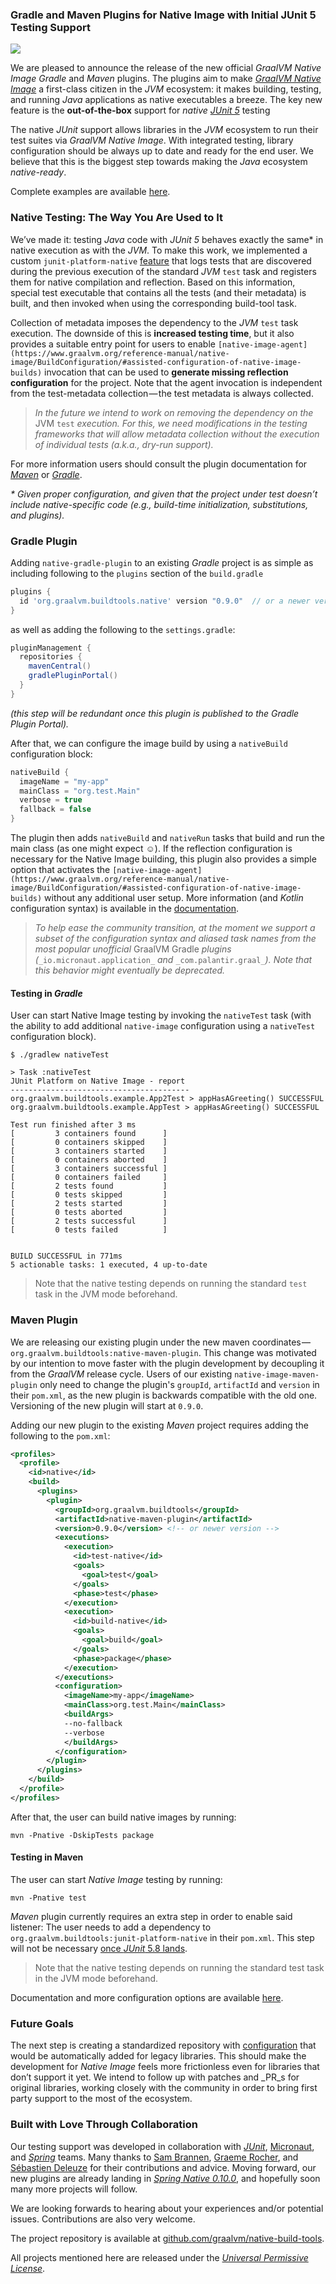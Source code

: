 
### Gradle and Maven Plugins for Native Image with Initial JUnit 5 Testing Support

![](https://cdn-images-1.medium.com/max/800/1*xyDPne0XE1sK69i4wyHC6Q.png)


We are pleased to announce the release of the new official _GraalVM Native Image_ _Gradle_ and _Maven_ plugins. The plugins aim to make [_GraalVM Native Image_](https://www.graalvm.org/reference-manual/native-image/) a first-class citizen in the _JVM_ ecosystem: it makes building, testing, and running _Java_ applications as native executables a breeze. The key new feature is the **out-of-the-box** support for _native_ [_JUnit 5_](https://junit.org/junit5/)  testing

The native _JUnit_ support allows libraries in the _JVM_ ecosystem to run their test suites via _GraalVM Native Image_. With integrated testing, library configuration should be always up to date and ready for the end user. We believe that this is the biggest step towards making the _Java_ ecosystem _native-ready_.

Complete examples are available [here](https://github.com/graalvm/native-build-tools/blob/master/samples/README.md).

### Native Testing: The Way You Are Used to It

We’ve made it: testing _Java_ code with _JUnit 5_ behaves exactly the same* in native execution as with the _JVM_. To make this work, we implemented a custom `junit-platform-native` [feature](https://github.com/graalvm/native-build-tools/tree/master/common/junit-platform-native) that logs tests that are discovered during the previous execution of the standard _JVM_ `test` task and registers them for native compilation and reflection. Based on this information, special test executable that contains all the tests (and their metadata) is built, and then invoked when using the corresponding build-tool task.

Collection of metadata imposes the dependency to the _JVM_ `test` task execution. The downside of this is **increased testing time**, but it also provides a suitable entry point for users to enable `[native-image-agent](https://www.graalvm.org/reference-manual/native-image/BuildConfiguration/#assisted-configuration-of-native-image-builds)` invocation that can be used to **generate missing reflection configuration** for the project. Note that the agent invocation is independent from the test-metadata collection — the test metadata is always collected.

> _In the future we intend to work on removing the dependency on the_ JVM `test` _execution. For this, we need modifications in the testing frameworks that will allow metadata collection without the execution of individual tests (a.k.a., dry-run support)._

For more information users should consult the plugin documentation for [_Maven_](https://github.com/graalvm/native-build-tools/blob/master/native-maven-plugin/README.md) or [_Gradle_](https://github.com/graalvm/native-build-tools/blob/master/native-gradle-plugin/README.md).

_* Given proper configuration, and given that the project under test doesn’t include native-specific code (e.g., build-time initialization, substitutions, and plugins)._

###

### Gradle Plugin

Adding `native-gradle-plugin` to an existing _Gradle_ project is as simple as including following to the `plugins` section of the `build.gradle`
```groovy
plugins {
  id 'org.graalvm.buildtools.native' version "0.9.0"  // or a newer version
}
```
as well as adding the following to the `settings.gradle`:
```groovy
pluginManagement {
  repositories {
    mavenCentral()
    gradlePluginPortal()
  }
}
```
_(this step will be redundant once this plugin is published to the Gradle Plugin Portal)._

After that, we can configure the image build by using a `nativeBuild` configuration block:
```groovy
nativeBuild {
  imageName = "my-app"
  mainClass = "org.test.Main"
  verbose = true
  fallback = false
}
```

The plugin then adds `nativeBuild` and `nativeRun` tasks that build and run the main class (as one might expect ☺). If the reflection configuration is necessary for the Native Image building, this plugin also provides a simple option that activates the `[native-image-agent](https://www.graalvm.org/reference-manual/native-image/BuildConfiguration/#assisted-configuration-of-native-image-builds)` without any additional user setup. More information (and _Kotlin_ configuration syntax) is available in the [documentation](https://github.com/graalvm/native-build-tools/blob/master/native-gradle-plugin/README.md).

> _To help ease the community transition, at the moment we support a subset of the configuration syntax and aliased task names from the most popular unofficial_ GraalVM  Gradle _plugins (_`_io.micronaut.application_` _and_ `_com.palantir.graal_`_). Note that this behavior might eventually be deprecated._

#### Testing in _Gradle_

User can start Native Image testing by invoking the `nativeTest` task (with the ability to add additional `native-image` configuration using a `nativeTest` configuration block).
```shell
$ ./gradlew nativeTest

> Task :nativeTest
JUnit Platform on Native Image - report
----------------------------------------
org.graalvm.buildtools.example.App2Test > appHasAGreeting() SUCCESSFUL
org.graalvm.buildtools.example.AppTest > appHasAGreeting() SUCCESSFUL

Test run finished after 3 ms
[         3 containers found      ]
[         0 containers skipped    ]
[         3 containers started    ]
[         0 containers aborted    ]
[         3 containers successful ]
[         0 containers failed     ]
[         2 tests found           ]
[         0 tests skipped         ]
[         2 tests started         ]
[         0 tests aborted         ]
[         2 tests successful      ]
[         0 tests failed          ]


BUILD SUCCESSFUL in 771ms
5 actionable tasks: 1 executed, 4 up-to-date
```

> Note that the native testing depends on running the standard `test` task in the JVM mode beforehand.


### Maven Plugin

We are releasing our existing plugin under the new maven coordinates — `org.graalvm.buildtools:native-maven-plugin`. This change was motivated by our intention to move faster with the plugin development by decoupling it from the _GraalVM_ release cycle. Users of our existing `native-image-maven-plugin` only need to change the plugin's `groupId`, `artifactId` and `version` in their `pom.xml`, as the new plugin is backwards compatible with the old one. Versioning of the new plugin will start at `0.9.0`.

Adding our new plugin to the existing _Maven_ project requires adding the following to the `pom.xml`:
```xml
<profiles>
  <profile>
    <id>native</id>
    <build>
      <plugins>
        <plugin>
          <groupId>org.graalvm.buildtools</groupId>
          <artifactId>native-maven-plugin</artifactId>
          <version>0.9.0</version> <!-- or newer version -->
          <executions>
            <execution>
              <id>test-native</id>
              <goals>
                <goal>test</goal>
              </goals>
              <phase>test</phase>
            </execution>
            <execution>
              <id>build-native</id>
              <goals>
                <goal>build</goal>
              </goals>
              <phase>package</phase>
            </execution>
          </executions>
          <configuration>
            <imageName>my-app</imageName>
            <mainClass>org.test.Main</mainClass>
            <buildArgs>
            --no-fallback
            --verbose
            </buildArgs>
          </configuration>
        </plugin>
      </plugins>
    </build>
  </profile>
</profiles>
```
After that, the user can build native images by running:
```shell
mvn -Pnative -DskipTests package
```
#### Testing in Maven

The user can start _Native Image_ testing by running:
```shell
mvn -Pnative test
```

_Maven_ plugin currently requires an extra step in order to enable said listener: The user needs to add a dependency to `org.graalvm.buildtools:junit-platform-native` in their `pom.xml`. This step will not be necessary [once _JUnit_ 5.8 lands](https://github.com/junit-team/junit5/issues/2619).

> Note that the native testing depends on running the standard test task in the JVM mode beforehand.

Documentation and more configuration options are available [here](https://github.com/graalvm/native-build-tools/blob/master/native-maven-plugin/README.md).


### Future Goals

The next step is creating a standardized repository with [configuration](https://www.graalvm.org/reference-manual/native-image/BuildConfiguration/) that would be automatically added for legacy libraries. This should make the development for _Native Image_ feels more frictionless even for libraries that don’t support it yet. We intend to follow up with patches and _PR_s for original libraries, working closely with the community in order to bring first party support to the most of the ecosystem.


### Built with Love Through Collaboration

Our testing support was developed in collaboration with [_JUnit_](https://junit.org/junit5/ "https://junit.org/junit5/"), [Micronaut](https://micronaut.io/), and [_Spring_](https://spring.io/ "https://spring.io/") teams. Many thanks to [Sam Brannen](https://twitter.com/sam_brannen), [Graeme Rocher](https://twitter.com/graemerocher), and [Sébastien Deleuze](https://twitter.com/sdeleuze) for their contributions and advice. Moving forward, our new plugins are already landing in [_Spring Native 0.10.0_](https://github.com/spring-projects-experimental/spring-native), and hopefully soon many more projects will follow.

We are looking forwards to hearing about your experiences and/or potential issues. Contributions are also very welcome.

The project repository is available at [github.com/graalvm/native-build-tools](https://github.com/graalvm/native-build-tools/).

All projects mentioned here are released under the [_Universal Permissive License_](https://www.oracle.com/downloads/licenses/upl-license1.html).
